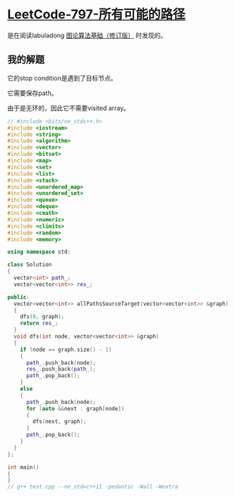 # [LeetCode-797-所有可能的路径](https://leetcode.cn/problems/all-paths-from-source-to-target/)

是在阅读labuladong [图论算法基础（修订版）](https://mp.weixin.qq.com/s?__biz=MzAxODQxMDM0Mw==&mid=2247494624&idx=1&sn=29b84ce2a1ba8115922179e207281e27&scene=21#wechat_redirect) 时发现的。

## 我的解题

它的stop condition是遇到了目标节点。

它需要保存path。

由于是无环的，因此它不需要visited array。

```c++
// #include <bits/ne_stdc++.h>
#include <iostream>
#include <string>
#include <algorithm>
#include <vector>
#include <bitset>
#include <map>
#include <set>
#include <list>
#include <stack>
#include <unordered_map>
#include <unordered_set>
#include <queue>
#include <deque>
#include <cmath>
#include <numeric>
#include <climits>
#include <random>
#include <memory>

using namespace std;

class Solution
{
  vector<int> path_;
  vector<vector<int>> res_;

public:
  vector<vector<int>> allPathsSourceTarget(vector<vector<int>> &graph)
  {
    dfs(0, graph);
    return res_;
  }
  void dfs(int node, vector<vector<int>> &graph)
  {
    if (node == graph.size() - 1)
    {
      path_.push_back(node);
      res_.push_back(path_);
      path_.pop_back();
    }
    else
    {
      path_.push_back(node);
      for (auto &&next : graph[node])
      {
        dfs(next, graph);
      }
      path_.pop_back();
    }
  }
};

int main()
{
}
// g++ test.cpp --ne_std=c++11 -pedantic -Wall -Wextra

```

